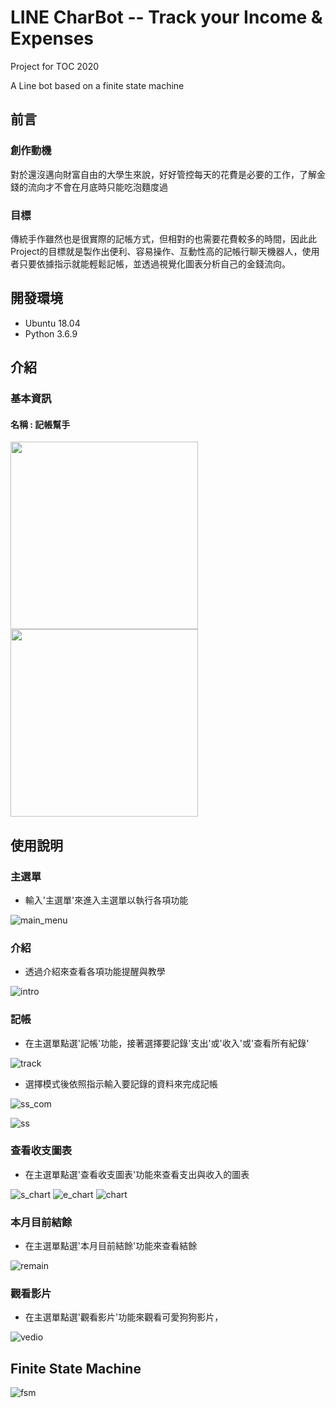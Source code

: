# LINE CharBot -- Track your Income & Expenses

Project for TOC 2020

A Line bot based on a finite state machine

## 前言
### 創作動機

對於還沒邁向財富自由的大學生來說，好好管控每天的花費是必要的工作，了解金錢的流向才不會在月底時只能吃泡麵度過

### 目標

傳統手作雖然也是很實際的記帳方式，但相對的也需要花費較多的時間，因此此Project的目標就是製作出便利、容易操作、互動性高的記帳行聊天機器人，使用者只要依據指示就能輕鬆記帳，並透過視覺化圖表分析自己的金錢流向。

## 開發環境
* Ubuntu 18.04
* Python 3.6.9

## 介紹
### 基本資訊
#### 名稱 : 記帳幫手
<img src="https://i.imgur.com/TisBW9J.png" width="300"> <img src="https://i.imgur.com/86Kcl7W.png" width="300">

## 使用說明
### 主選單
* 輸入'主選單'來進入主選單以執行各項功能

![main_menu](https://i.imgur.com/yjacih1.png)

### 介紹
* 透過介紹來查看各項功能提醒與教學

![intro](https://i.imgur.com/xbO757ym.png)

### 記帳
* 在主選單點選'記帳'功能，接著選擇要記錄'支出'或'收入'或'查看所有紀錄'

![track](https://i.imgur.com/6yuC9DHm.png)

* 選擇模式後依照指示輸入要記錄的資料來完成記帳

![ss_com](https://i.imgur.com/8kuZSjjm.png)

![ss](https://i.imgur.com/J2Av5jYm.png)

### 查看收支圖表
* 在主選單點選'查看收支圖表'功能來查看支出與收入的圖表

![s_chart](https://i.imgur.com/kOkAMKtm.png)
![e_chart](https://i.imgur.com/UDqdewgm.png)
![chart](https://i.imgur.com/wNRlvgpm.png)

### 本月目前結餘
* 在主選單點選'本月目前結餘'功能來查看結餘

![remain](https://i.imgur.com/POMe8tsm.png)


### 觀看影片
* 在主選單點選'觀看影片'功能來觀看可愛狗狗影片，

![vedio](https://i.imgur.com/vmCw4YG.png)

## Finite State Machine
![fsm](https://i.imgur.com/edIeKWZ.png)

